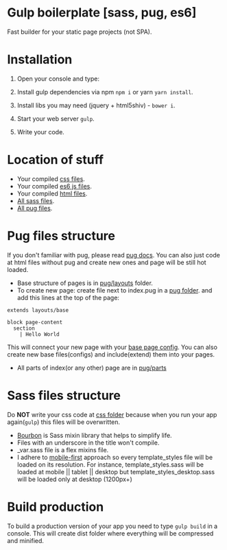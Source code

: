 # Gulp boilerplate [sass, pug, es6]

Fast builder for your static page projects (not SPA).

# Installation

1) Open your console and type:

2) Install gulp dependencies via npm `npm i` or yarn `yarn install`.

3) Install libs you may need (jquery + html5shiv) - `bower i`.

4) Start your web server `gulp`.

5) Write your code.

# Location of stuff

- Your compiled [css files](https://github.com/AlexLasagna/gulp-starter/tree/master/app/css).
- Your compiled [es6 js files](https://github.com/AlexLasagna/gulp-starter/tree/master/app/js).
- Your compiled [html files](https://github.com/AlexLasagna/gulp-starter/tree/master/app).
- [All sass files](https://github.com/AlexLasagna/gulp-starter/tree/master/app/sass).
- [All pug files](https://github.com/AlexLasagna/gulp-starter/tree/master/app/pug).

# Pug files structure

If you don't familiar with pug, please read [pug docs](https://pugjs.org/language/attributes.html). You can also just code at html files without pug and create new ones and page will be still hot loaded.

- Base structure of pages is in [pug/layouts](https://github.com/AlexLasagna/gulp-starter/tree/master/app/pug/layouts) folder.
- To create new page: create file next to index.pug in a [pug folder](https://github.com/AlexLasagna/gulp-starter/tree/master/app/pug).
and add this lines at the top of the page:
```jade
extends layouts/base

block page-content
  section
    | Hello World
```
This will connect your new page with your [base page config](https://github.com/AlexLasagna/gulp-starter/blob/master/app/pug/layouts/base.pug). You can also create new base files(configs) and include(extend) them into your pages.
- All parts of index(or any other) page are in [pug/parts](https://github.com/AlexLasagna/gulp-starter/tree/master/app/pug/parts)

# Sass files structure

Do __NOT__ write your css code at [css folder](https://github.com/AlexLasagna/gulp-starter/tree/master/app/css) because when you run your app again(`gulp`) this files will be overwritten.

- [Bourbon](https://www.bourbon.io/docs/latest/) is Sass mixin library that helps to simplify life.
- Files with an underscore in the title won't compile.
- _var.sass file is a flex mixins file.
- I adhere to [mobile-first](https://zellwk.com/blog/how-to-write-mobile-first-css/) approach so every template_styles file will be loaded on its resolution. For instance, template_styles.sass will be loaded at mobile || tablet || desktop but template_styles_desktop.sass will be loaded only at desktop (1200px+)

# Build production

To build a production version of your app you need to type `gulp build` in a console. This will create dist folder where everything will be compressed and minified.